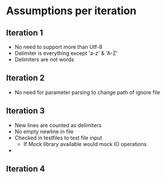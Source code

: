 # Assumptions per iteration

## Iteration 1

* No need to support more than Utf-8
* Delimiter is everything except 'a-z' & 'A-Z'
* Delimiters are not words


## Iteration 2 

* No need for parameter parsing to change path of ignore file

## Iteration 3

* New lines are counted as delimiters
* No empty newline in file
* Checked in testfiles to test file input
    * If Mock library available would mock IO operations
* 

## Iteration 4
